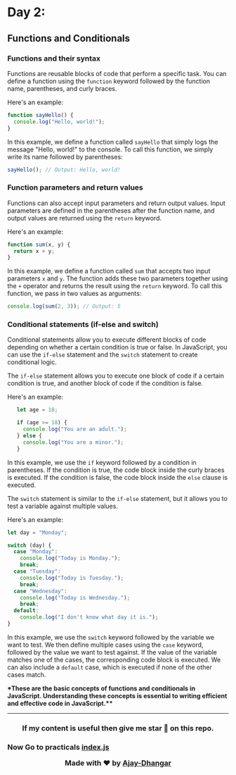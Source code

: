 # Day 2:

## Functions and Conditionals

### Functions and their syntax

Functions are reusable blocks of code that perform a specific task.
You can define a function using the `function` keyword followed by the function name, parentheses, and curly braces.

Here's an example:

```javascript
function sayHello() {
  console.log("Hello, world!");
}
```

In this example, we define a function called `sayHello` that simply logs the message "Hello, world!" to the console.
To call this function, we simply write its name followed by parentheses:

```javascript
sayHello(); // Output: Hello, world!
```

### Function parameters and return values

Functions can also accept input parameters and return output values.
Input parameters are defined in the parentheses after the function name, and output values are returned using the `return` keyword.

Here's an example:

```javascript
function sum(x, y) {
  return x + y;
}
```

In this example, we define a function called `sum` that accepts two input parameters `x` and `y`.
The function adds these two parameters together using the `+` operator and returns the result using the `return` keyword.
To call this function, we pass in two values as arguments:

```javascript
console.log(sum(2, 3)); // Output: 5
```

### Conditional statements (if-else and switch)

Conditional statements allow you to execute different blocks of code depending on whether a certain condition is true or false.
In JavaScript, you can use the `if-else` statement and the `switch` statement to create conditional logic.

The `if-else` statement allows you to execute one block of code if a certain condition is true,
and another block of code if the condition is false.

Here's an example:

```Javascript
   let age = 18;

   if (age >= 18) {
     console.log("You are an adult.");
   } else {
     console.log("You are a minor.");
   }
```

In this example, we use the `if` keyword followed by a condition in parentheses.
If the condition is true, the code block inside the curly braces is executed.
If the condition is false, the code block inside the `else` clause is executed.

The `switch` statement is similar to the `if-else` statement, but it allows you to test a variable against multiple values.

Here's an example:

```javascript
let day = "Monday";

switch (day) {
  case "Monday":
    console.log("Today is Monday.");
    break;
  case "Tuesday":
    console.log("Today is Tuesday.");
    break;
  case "Wednesday":
    console.log("Today is Wednesday.");
    break;
  default:
    console.log("I don't know what day it is.");
}
```

In this example, we use the `switch` keyword followed by the variable we want to test.
We then define multiple cases using the `case` keyword, followed by the value we want to test against.
If the value of the variable matches one of the cases, the corresponding code block is executed.
We can also include a `default` case, which is executed if none of the other cases match.

**\*These are the basic concepts of functions and conditionals in JavaScript.
Understanding these concepts is essential to writing efficient and effective code in JavaScript.\*\***

<hr />
<h3 align="center">If my content is useful then give me star 🌟 on this repo.<h3>
   
 Now Go to practicals [index.js](./index.js)

<div align="center">Made with ❤️ by <a href="https://github.com/Ajay-Dhangar" target="_blank">Ajay-Dhangar</a></div>
